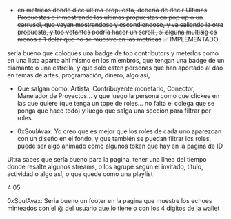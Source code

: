 - ~~en metricas donde dice ultima propuesta, debería de decir Ultimas Propuestas e ir mostrando las ultimas propuestas en pop up o un carrusel, que vayan mostrandose y escondiendose, y va saliendo la otra propuesta, y top votantes podría hacer un scroll , si alguna multisig es menos a 1 dolar que no se muestre en las metricas~~ ✅ IMPLEMENTADO

seria bueno que coloques una badge de top contributors y meterlos como en una lista aparte ahi mismo en los miembros, que tengan una badge de un diamante o una estrella, y que solo esten personas que han aportado al dao en temas de artes, programación, dinero, algo asi, 

- Que salgan como: Artista, Contribuyente monetario, Conector, Manejador de Proyectos... y que luego la persona como que clickee en las que quiere (que tenga un tope de roles... no falta el colega que se ponga que hace todo) y luego que salga una sección para filtrar por roles

- 0xSoulAvax: Yo creo que es mejor que los roles de cada uno aparezcan con un diseño en el fondo, y que también se puedan filtrar los roles, puede ser algo animado como algunos token que hay en la pagina de ID

Ultra sabes que sería bueno para la pagina, tener una línea del tiempo donde resalte algunos streams, o los agrupe según el invitado, título, actividad o algo así, o que quede como una playlist

4:05


0xSoulAvax: Seria bueno un footer en la pagina que muestre los echoes minteados con el @ del usuario que lo tiene o con los 4 digitos de la wallet